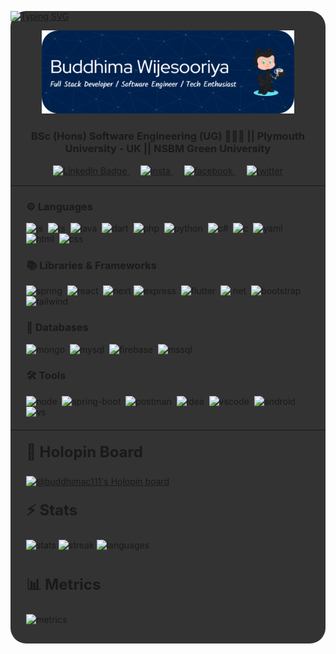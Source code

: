 <div style="background-color: #333333; border-radius: 25px">

[![Typing SVG](https://readme-typing-svg.demolab.com?font=Roboto&weight=900&size=30&duration=3000&pause=1000&color=056AFF&background=FFFFFF00&center=true&vCenter=true&width=435&lines=Hi+there+%F0%9F%91%8B%F0%9F%8F%BB%2C+I'm+Buddhima;Welcome+to+my+GitHub+profile)](https://git.io/typing-svg)

<div style="padding-left:50px;padding-right:50px;text-align:center;">

![Header](./headerIMG.png)

</div>

<!-- &nbsp;<div align="center">
  [![Spotify](https://novatorem.vercel.app/api/spotify?background_color=0d1117&border_color=ffffff)](https://open.spotify.com/user/31g6nidigzrhnxgkqf5xx34pbz2m)
</div> -->
<div style="text-align:center;">

### BSc (Hons) Software Engineering (UG) 👨🏼‍🎓 || Plymouth University - UK || NSBM Green University

<div style="display:inline;">
  <a href="https://www.linkedin.com/in/buddhima-wijesooriya-77a031212/">
    <img src="https://img.shields.io/badge/LinkedIn-0077B5?style=for-the-badge&logo=linkedin&logoColor=white" alt="LinkedIn Badge">
  </a>
  &emsp;
  <a href="https://www.instagram.com/buddhima_c_w/">
    <img src="https://img.shields.io/badge/Instagram-E4405F?style=for-the-badge&logo=instagram&logoColor=white" alt="insta">
  </a>
&emsp;
  <a href="https://web.facebook.com/profile.php?id=100075888475024">
    <img src="https://img.shields.io/badge/Facebook-1877F2?style=for-the-badge&logo=facebook&logoColor=white" alt="facebook">
  </a>
  &emsp;
  <a href="https://twitter.com/BuddhimaCW">
    <img src="https://img.shields.io/badge/Twitter-1DA1F2?style=for-the-badge&logo=twitter&logoColor=white" alt="twitter">
  </a> 
</div>

</div>

<hr style="margin-top:15px;"/>

<div style="margin-left:5%; margin-right:5%;">

<h3 >⚙ Languages</h3>

<div style="display:inline;">
    <img src="https://img.shields.io/badge/JavaScript-F7DF1E.svg?style=for-the-badge&logo=JavaScript&logoColor=black" alt="js">&nbsp;
    <img src="https://img.shields.io/badge/TypeScript-3178C6.svg?style=for-the-badge&logo=TypeScript&logoColor=white" alt="ts">&nbsp;
    <img src="https://img.shields.io/badge/Java-ED8B00?style=for-the-badge&logo=openjdk&logoColor=white" alt="java">&nbsp;
    <img src="https://img.shields.io/badge/Dart-0175C2.svg?style=for-the-badge&logo=Dart&logoColor=white" alt="dart">&nbsp;
    <img src="https://img.shields.io/badge/PHP-777BB4.svg?style=for-the-badge&logo=PHP&logoColor=white" alt="php">&nbsp;
    <img src="https://img.shields.io/badge/Python-3776AB.svg?style=for-the-badge&logo=Python&logoColor=white" alt="python">&nbsp;
    <img src="https://img.shields.io/badge/C%20Sharp-512BD4.svg?style=for-the-badge&logo=C-Sharp&logoColor=white" alt="c#">&nbsp;
    <img src="https://img.shields.io/badge/C-A8B9CC.svg?style=for-the-badge&logo=C&logoColor=black" alt="c">&nbsp;
    <img src="https://img.shields.io/badge/YAML-CB171E.svg?style=for-the-badge&logo=YAML&logoColor=white" alt="yaml">&nbsp;
    <img src="https://img.shields.io/badge/HTML5-E34F26.svg?style=for-the-badge&logo=HTML5&logoColor=white" alt="html">&nbsp;
    <img src="https://img.shields.io/badge/CSS3-1572B6.svg?style=for-the-badge&logo=CSS3&logoColor=white" alt="css">&nbsp;
</div>

<h3 >📚 Libraries & Frameworks </h3>

<div style="display:inline;">
    <img src="https://img.shields.io/badge/Spring-6DB33F.svg?style=for-the-badge&logo=Spring&logoColor=white" alt="spring">&nbsp;
    <img src="https://img.shields.io/badge/React-61DAFB.svg?style=for-the-badge&logo=React&logoColor=black" alt="react">&nbsp;
    <img src="https://img.shields.io/badge/Next.js-000000.svg?style=for-the-badge&logo=nextdotjs&logoColor=white" alt="next">
    <img src="https://img.shields.io/badge/Express-000000.svg?style=for-the-badge&logo=Express&logoColor=white" alt="express">&nbsp;
    <img src="https://img.shields.io/badge/Flutter-02569B.svg?style=for-the-badge&logo=Flutter&logoColor=white" alt="flutter">&nbsp;
    <img src="https://img.shields.io/badge/.NET-512BD4.svg?style=for-the-badge&logo=dotnet&logoColor=white" alt=".net">&nbsp;
    <img src="https://img.shields.io/badge/Bootstrap-7952B3.svg?style=for-the-badge&logo=Bootstrap&logoColor=white" alt="bootstrap">&nbsp;
    <img src="https://img.shields.io/badge/Tailwind%20CSS-06B6D4.svg?style=for-the-badge&logo=Tailwind-CSS&logoColor=white" alt="tailwind">&nbsp;
</div>

<h3 >📁 Databases </h3>

<div style="display:inline;">
     <img src="https://img.shields.io/badge/MongoDB-47A248.svg?style=for-the-badge&logo=MongoDB&logoColor=white" alt="mongo">&nbsp;
    <img src="https://img.shields.io/badge/MySQL-4479A1.svg?style=for-the-badge&logo=MySQL&logoColor=white" alt="mysql">&nbsp;
    <img src="https://img.shields.io/badge/Firebase-FFCA28.svg?style=for-the-badge&logo=Firebase&logoColor=black" alt="firebase">&nbsp;
    <img src="https://img.shields.io/badge/Microsoft%20SQL%20Server-CC2927.svg?style=for-the-badge&logo=Microsoft-SQL-Server&logoColor=white" alt="mssql">&nbsp;

</div>

<h3 >🛠 Tools </h3>

<div style="display:inline;">
    <img src="https://img.shields.io/badge/Node.js-339933.svg?style=for-the-badge&logo=nodedotjs&logoColor=white" alt="node">&nbsp;
    <img src="https://img.shields.io/badge/Spring%20Boot-6DB33F.svg?style=for-the-badge&logo=Spring-Boot&logoColor=white" alt="spring-boot">&nbsp;
    <img src="https://img.shields.io/badge/Postman-FF6C37.svg?style=for-the-badge&logo=Postman&logoColor=white" alt="postman">&nbsp;
    <img src="https://img.shields.io/badge/IntelliJ%20IDEA-000000.svg?style=for-the-badge&logo=IntelliJ-IDEA&logoColor=white" alt="idea">&nbsp;
    <img src="https://img.shields.io/badge/Visual%20Studio%20Code-007ACC.svg?style=for-the-badge&logo=Visual-Studio-Code&logoColor=white" alt="vscode">&nbsp;
    <img src="https://img.shields.io/badge/Android%20Studio-3DDC84.svg?style=for-the-badge&logo=Android-Studio&logoColor=white" alt="android">&nbsp;
    <img src="https://img.shields.io/badge/Visual%20Studio-5C2D91.svg?style=for-the-badge&logo=Visual-Studio&logoColor=white" alt="vs">&nbsp;
</div>

</div>

<hr style="margin-top:20px;"/>

<div style="margin-left:5%; margin-right:5%;">

<p style="font-size:24px;font-weight:bold;margin-top:20px;">📛 Holopin Board</p>

[![@buddhimac111's Holopin board](https://holopin.me/blacksmith)](https://www.holopin.io/@blacksmith)

<p style="font-size:24px;font-weight:bold;margin-top:20px;">⚡ Stats</p>

<div>
    <img src="https://github-readme-stats.vercel.app/api?username=buddhimac111&show_icons=true&theme=holi" alt="stats" style="width:500px;">
    <img src="https://streak-stats.demolab.com/?user=buddhimac111&theme=holi-theme" alt="streak" style="width:500px;">
    <img src="https://github-readme-stats.vercel.app/api/top-langs/?username=buddhimac111&layout=donut&theme=holi&langs_count=5" alt="languages" style="width:500px;">
</div>

</br>
<p style="font-size:24px;font-weight:bold;margin-top:20px;">📊 Metrics</p>

<div style="padding-bottom:30px;">
  
<img src="https://metrics.lecoq.io/buddhimac111" alt="metrics"> 

</div>
